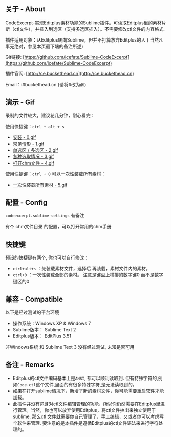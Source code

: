 ## 关于 - About
CodeExcerpt-实现Editplus素材功能的Sublime插件。可读取Editplus里的素材片断（ctl文件），并插入到选区（支持多选区插入）。不需要修改ctl文件的内容格式.

插件适用对象：从Editplus转向Sublime，但并不打算放弃Editplus的人 ( 当然凡事无绝对，参见本页最下端的备注所述)

Git链接: [https://github.com/icefate/Sublime-CodeExcerpt](https://github.com/icefate/Sublime-CodeExcerpt)

插件官网: [http://ce.buckethead.cn](http://ce.buckethead.cn) 

Email：i#buckethead.cn (请将#改为@)

##  演示 - Gif

录制的文件较大，建议花几分钟，耐心看完：

使用快捷键：`ctrl + alt + s`
* <a href="https://raw.githubusercontent.com/icefate/Sublime-CodeExcerpt/master/gif/0.gif" target="_blank">安装 - 0.gif</a>
* <a href="https://raw.githubusercontent.com/icefate/Sublime-CodeExcerpt/master/gif/1.gif" target="_blank">常见情形 - 1.gif</a>
* <a href="https://raw.githubusercontent.com/icefate/Sublime-CodeExcerpt/master/gif/2.gif" target="_blank">单选区 / 多选区 - 2.gif</a> 
* <a href="https://raw.githubusercontent.com/icefate/Sublime-CodeExcerpt/master/gif/3.gif" target="_blank">各种选取情况 - 3.gif</a> 
* <a href="https://raw.githubusercontent.com/icefate/Sublime-CodeExcerpt/master/gif/4.gif" target="_blank">打开chm文件 - 4.gif</a> 


使用快捷键：`ctrl + 0`  可以一次性装载所有素材：
* <a href="https://raw.githubusercontent.com/icefate/Sublime-CodeExcerpt/master/gif/5.gif" target="_blank">一次性装载所有素材 - 5.gif</a>


## 配置 - Config
`codeexcerpt.sublime-settings` 有备注

有个 chm文件目录 的配置，可以打开常用的chm手册


## 快捷键

预设的快捷键有两个, 你也可以自行修改：

* `ctrl+alt+s` ：先装载素材文件，选择后 再装载，素材文件内的素材。
* `ctrl+0` ：一次性装载全部的素材。 注意是键盘上横排的数字键0   而不是数字键区的0


## 兼容 - Compatible 

以下是经过测试的平台环境

* 操作系统：Windows XP & Windows 7
* Sublime版本： Sublime Text 2
* Editplus版本： EditPlus 3.51

非Windows系统 和 Sublime Text 3 没有经过测试, 未知是否可用

## 备注  -  Remarks

* Editplus的ctl文件编码基本上是`ANSI`, 都可以顺利读取到. 但有特殊字符的,例如`Code.ctl`这个文件,里面的有很多特殊字符,是无法读取到的。
* 如果在打开sublime情况下，新增了新的素材文件，你可能需要重启软件才能加载。
* 此插件并没有包含对ctl文件编辑管理的功能，所以你仍然需要在Editplus里进行管理。当然，你也可以放弃使用Editplus，将ctl文件抽出来独立使用于sublime. 那么ctl 文件就需要你自己管理了，手工编辑，又或者你可以考虑写个软件来管理.  要注意的是本插件是遵循Editplus的ctl文件语法来进行字符处理的。





